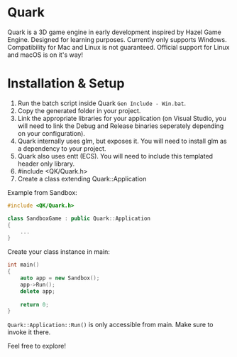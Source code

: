 # Quark

Quark is a 3D game engine in early development inspired by Hazel Game Engine.
Designed for learning purposes.
Currently only supports Windows. Compatibility for Mac and Linux is not guaranteed.
Official support for Linux and macOS is on it's way!

# Installation & Setup

1. Run the batch script inside Quark `Gen Include - Win.bat`.
2. Copy the generated folder in your project.
3. Link the appropriate libraries for your application (on Visual Studio, you will need to link the Debug and Release binaries seperately depending on your configuration).
4. Quark internally uses glm, but exposes it. You will need to install glm as a dependency to your project.
5. Quark also uses entt (ECS). You will need to include this templated header only library.
6. #include <QK/Quark.h>
7. Create a class extending Quark::Application

Example from Sandbox:
```c++
#include <QK/Quark.h>

class SandboxGame : public Quark::Application
{
	...
}
```
	
Create your class instance in main:
```c++
int main()
{
	auto app = new Sandbox();
	app->Run();
	delete app;
	
	return 0;
}
```
`Quark::Application::Run()` is only accessible from main. Make sure to invoke it there.

Feel free to explore!
